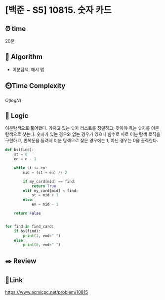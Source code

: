 # [백준 - S5] 10815. 숫자 카드

## ⏰ **time**

20분

## :pushpin: **Algorithm**

- 이분탐색, 해시 맵

## ⏲️**Time Complexity**

$O(logN)$

## :round_pushpin: **Logic**
이분탐색으로 풀어봤다.
가지고 있는 숫자 리스트를 정렬하고, 찾아야 하는 숫자를 이분탐색으로 찾는다.
숫자가 있는 경우와 없는 경우가 있으니 함수로 따로 이분 탐색 로직을 구현하고,
반복문을 돌려서 이분 탐색으로 찾은 경우에는 1, 아닌 경우는 0을 출력한다.

```python
def bs(find):
    st = 0
    en = n - 1

    while st <= en:
        mid = (st + en) // 2

        if my_card[mid] == find:
            return True
        elif my_card[mid] < find:
            st = mid + 1
        else:
            en = mid - 1

    return False


for find in find_card:
    if bs(find):
        print(1, end=" ")
    else:
        print(0, end=" ")
```


## :black_nib: **Review**  


## 📡**Link**
https://www.acmicpc.net/problem/10815

